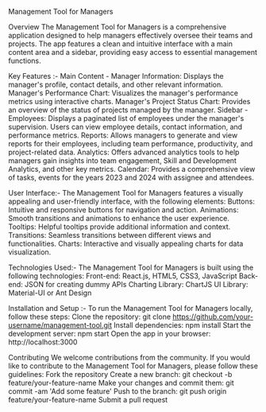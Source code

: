 Management Tool for Managers

Overview
The Management Tool for Managers is a comprehensive application designed to help managers effectively oversee their teams and projects. The app features a clean and intuitive interface with a main content area and a sidebar, providing easy access to essential management functions.

Key Features :-
Main Content -
Manager Information: Displays the manager's profile, contact details, and other relevant information.
Manager's Performance Chart: Visualizes the manager's performance metrics using interactive charts.
Manager's Project Status Chart: Provides an overview of the status of projects managed by the manager.
Sidebar -
Employees: Displays a paginated list of employees under the manager's supervision. Users can view employee details, contact information, and performance metrics.
Reports: Allows managers to generate and view reports for their employees, including  team performance, productivity, and project-related data.
Analytics: Offers advanced analytics tools to help managers gain insights into team engagement, Skill and Development Analytics, and other key metrics.
Calendar: Provides a comprehensive view of tasks, events for the years 2023 and 2024 with assignee and attendees.

User Interface:-
The Management Tool for Managers features a visually appealing and user-friendly interface, with the following elements:
Buttons: Intuitive and responsive buttons for navigation and action.
Animations: Smooth transitions and animations to enhance the user experience.
Tooltips: Helpful tooltips provide additional information and context.
Transitions: Seamless transitions between different views and functionalities.
Charts: Interactive and visually appealing charts for data visualization.

Technologies Used:-
The Management Tool for Managers is built using the following technologies:
Front-end: React.js, HTML5, CSS3, JavaScript
Back-end: JSON for creating dummy APIs
Charting Library: ChartJS
UI Library: Material-UI or Ant Design

Installation and Setup :-
To run the Management Tool for Managers locally, follow these steps:
Clone the repository: git clone https://github.com/your-username/management-tool.git
Install dependencies: npm install
Start the development server: npm start
Open the app in your browser: http://localhost:3000

Contributing
We welcome contributions from the community. If you would like to contribute to the Management Tool for Managers, please follow these guidelines:
Fork the repository
Create a new branch: git checkout -b feature/your-feature-name
Make your changes and commit them: git commit -am 'Add some feature'
Push to the branch: git push origin feature/your-feature-name
Submit a pull request
